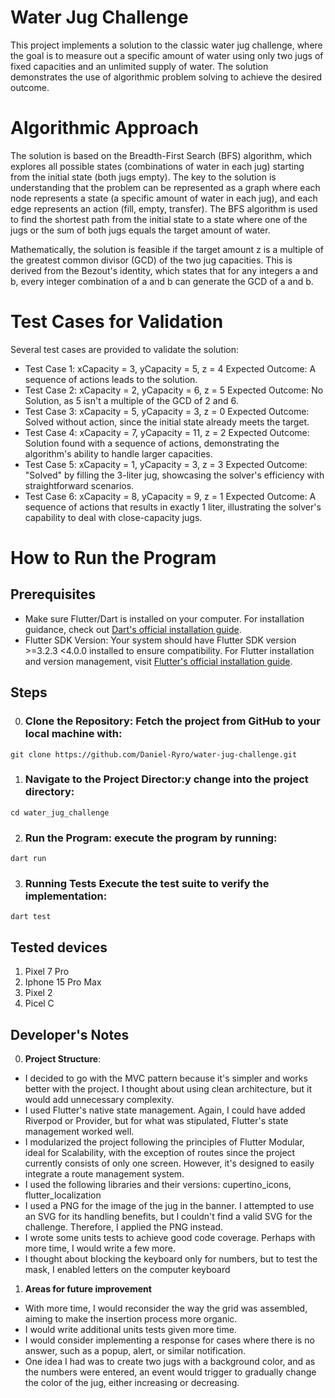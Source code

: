 
# Water Jug Challenge

This project implements a solution to the classic water jug challenge, where the goal is to measure out a specific amount of water using only two jugs of fixed capacities and an unlimited supply of water. The solution demonstrates the use of algorithmic problem solving to achieve the desired outcome.

# Algorithmic Approach

The solution is based on the Breadth-First Search (BFS) algorithm, which explores all possible states (combinations of water in each jug) starting from the initial state (both jugs empty). The key to the solution is understanding that the problem can be represented as a graph where each node represents a state (a specific amount of water in each jug), and each edge represents an action (fill, empty, transfer). The BFS algorithm is used to find the shortest path from the initial state to a state where one of the jugs or the sum of both jugs equals the target amount of water.

Mathematically, the solution is feasible if the target amount z is a multiple of the greatest common divisor (GCD) of the two jug capacities. This is derived from the Bezout's identity, which states that for any integers a and b, every integer combination of a and b can generate the GCD of a and b.

# Test Cases for Validation

Several test cases are provided to validate the solution:
- Test Case 1: xCapacity = 3, yCapacity = 5, z = 4
Expected Outcome: A sequence of actions leads to the solution.
- Test Case 2: xCapacity = 2, yCapacity = 6, z = 5
Expected Outcome: No Solution, as 5 isn't a multiple of the GCD of 2 and 6.
- Test Case 3: xCapacity = 5, yCapacity = 3, z = 0
Expected Outcome: Solved without action, since the initial state already meets the target.
- Test Case 4: xCapacity = 7, yCapacity = 11, z = 2
Expected Outcome: Solution found with a sequence of actions, demonstrating the algorithm's ability to handle larger capacities.
- Test Case 5: xCapacity = 1, yCapacity = 3, z = 3
Expected Outcome: "Solved" by filling the 3-liter jug, showcasing the solver's efficiency with straightforward scenarios.
- Test Case 6: xCapacity = 8, yCapacity = 9, z = 1
Expected Outcome: A sequence of actions that results in exactly 1 liter, illustrating the solver's capability to deal with close-capacity jugs.

# How to Run the Program
## Prerequisites 
- Make sure Flutter/Dart is installed on your computer. For installation guidance, check out [Dart's official installation guide](https://dart.dev/get-dart).
- Flutter SDK Version: Your system should have Flutter SDK version >=3.2.3 <4.0.0 installed to ensure compatibility. For Flutter installation and version management, visit [Flutter's official installation guide](https://docs.flutter.dev/get-started/install).

## Steps

0. ### Clone the Repository: Fetch the project from GitHub to your local machine with:
```
git clone https://github.com/Daniel-Ryro/water-jug-challenge.git
```

1. ### Navigate to the Project Director:y change into the project directory:
```
cd water_jug_challenge
```
2. ### Run the Program: execute the program by running:
```
dart run
```
3. ### Running Tests Execute the test suite to verify the implementation:
```
dart test
```
## Tested devices
1. Pixel 7 Pro
2. Iphone 15 Pro Max
3. Pixel 2
4. Picel C

## Developer's Notes

0. **Project Structure**:
 - I decided to go with the MVC pattern because it's simpler and works better with the project. I thought about using clean architecture, but it would add unnecessary complexity.
 - I used Flutter's native state management. Again, I could have added Riverpod or Provider, but for what was stipulated, Flutter's state management worked well.
 - I modularized the project following the principles of Flutter Modular, ideal for Scalability, with the exception of routes since the project currently consists of only one screen.
   However, it's designed to easily integrate a route management system.
- I used the following libraries and their versions: cupertino_icons, flutter_localization
- I used a PNG for the image of the jug in the banner. I attempted to use an SVG for its handling benefits, but I couldn't find a valid SVG for the challenge. Therefore, I applied the PNG instead.
- I wrote some units tests to achieve good code coverage. Perhaps with more time, I would write a few more.
- I thought about blocking the keyboard only for numbers, but to test the mask, I enabled letters on the computer keyboard
  
1. **Areas for future improvement**
- With more time, I would reconsider the way the grid was assembled, aiming to make the insertion process more organic.
- I would write additional units tests given more time.
- I would consider implementing a response for cases where there is no answer, such as a popup, alert, or similar notification.
- One idea I had was to create two jugs with a background color, and as the numbers were entered, an event would trigger to gradually change the color of the jug, either increasing or decreasing.
  













